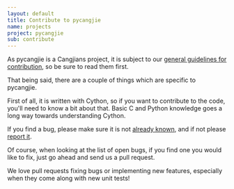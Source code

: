 ```yaml
---
layout: default
title: Contribute to pycangjie
name: projects
project: pycangjie
sub: contribute
---
```


As pycangjie is a Cangjians project, it is subject to our
[general guidelines for contribution](/contribute.html), so be sure to read
them first.

That being said, there are a couple of things which are specific to
pycangjie.

First of all, it is written with Cython, so if you want to contribute to the
code, you'll need to know a bit about that. Basic C and Python knowledge goes
a long way towards understanding Cython.

If you find a bug, please make sure it is not
[already known](https://github.com/Cangjians/pycangjie/issues), and if not
please [report it](https://github.com/Cangjians/pycangjie/issues/new).

Of course, when looking at the list of open bugs, if you find one you would
like to fix, just go ahead and send us a pull request.

We love pull requests fixing bugs or implementing new features, especially
when they come along with new unit tests!
